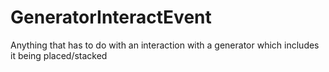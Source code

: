 # GeneratorInteractEvent

Anything that has to do with an interaction with a generator which includes it being placed/stacked

